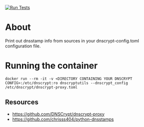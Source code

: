 [![Run Tests](https://github.com/GoOnNowGit/dnsstamps-to-fwrules/actions/workflows/main.yml/badge.svg)](https://github.com/GoOnNowGit/dnsstamps-to-fwrules/actions/workflows/main.yml)

# About
Print out dnsstamp info from sources in your dnscrypt-config.toml configuration file.

# Running the container
```
docker run --rm -it -v <DIRECTORY CONTAINING YOUR DNSCRYPT CONFIG>:/etc/dnscrypt:ro dnscryptutils --dnscrypt_config /etc/dnscrypt/dnscrypt-proxy.toml
```

## Resources
* https://github.com/DNSCrypt/dnscrypt-proxy
* https://github.com/chrisss404/python-dnsstamps
